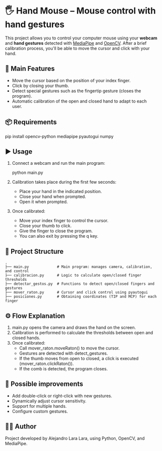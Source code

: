 # 🖐️ Hand Mouse – Mouse control with hand gestures

This project allows you to control your computer mouse using your **webcam** and **hand gestures** detected with [MediaPipe](https://developers.google.com/mediapipe) and [OpenCV](https://opencv.org/).
After a brief calibration process, you'll be able to move the cursor and click with your hand.

## 🚀 Main Features

- Move the cursor based on the position of your index finger.
- Click by closing your thumb.
- Detect special gestures such as the fingertip gesture (closes the program).
- Automatic calibration of the open and closed hand to adapt to each user.

## 📦 Requirements
pip install opencv-python mediapipe pyautogui numpy

## ▶️ Usage
1. Connect a webcam and run the main program:

    python main.py

2. Calibration takes place during the first few seconds:
    - Place your hand in the indicated position.
    - Close your hand when prompted.
    - Open it when prompted.

3. Once calibrated:
    - Move your index finger to control the cursor.
    - Close your thumb to click.
    - Give the finger to close the program.
    - You can also exit by pressing the q key.

## 📂 Project Structure
```
.
├── main.py             # Main program: manages camera, calibration, and control
├── calibracion.py      # Logic to calculate open/closed finger thresholds
├── detectar_gestos.py  # Functions to detect open/closed fingers and gestures
├── mover_raton.py      # Cursor and click control using pyautogui
├── posiciones.py       # Obtaining coordinates (TIP and MCP) for each finger
```
## ⚙️ Flow Explanation
1. main.py opens the camera and draws the hand on the screen.
2. Calibration is performed to calculate the thresholds between open and closed hands.
3. Once calibrated:
    - Call mover_raton.moveRaton() to move the cursor.
    - Gestures are detected with detect_gestures.
    - If the thumb moves from open to closed, a click is executed (mover_raton.clickRaton()).
    - If the comb is detected, the program closes.

## 🔮 Possible improvements
- Add double-click or right-click with new gestures.
- Dynamically adjust cursor sensitivity.
- Support for multiple hands.
- Configure custom gestures.

## 👨‍💻 Author
Project developed by Alejandro Lara Lara, using Python, OpenCV, and MediaPipe.